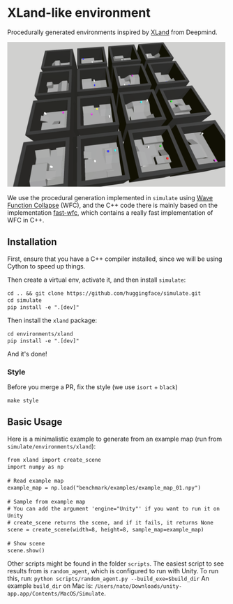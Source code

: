 # XLand-like environment

Procedurally generated environments inspired by [XLand](https://arxiv.org/abs/2107.12808) from Deepmind.

<img src="benchmark/media/multiple_maps.png" width="500">

We use the procedural generation implemented in `simulate` using [Wave Function Collapse](https://github.com/mxgmn/WaveFunctionCollapse) (WFC), and the C++ code there is mainly based on the implementation [fast-wfc](https://github.com/math-fehr/fast-wfc), which contains a really fast implementation of WFC in C++.

## Installation

First, ensure that you have a C++ compiler installed, since we will be using Cython to speed up things.

Then create a virtual env, activate it, and then install `simulate`:

```
cd .. && git clone https://github.com/huggingface/simulate.git
cd simulate
pip install -e ".[dev]"
```

Then install the `xland` package:

```
cd environments/xland
pip install -e ".[dev]"
```

And it's done!

### Style

Before you merge a PR, fix the style (we use `isort` + `black`)
```
make style
```

## Basic Usage

Here is a minimalistic example to generate from an example map (run from `simulate/environments/xland`):

```
from xland import create_scene
import numpy as np

# Read example map
example_map = np.load("benchmark/examples/example_map_01.npy")

# Sample from example map
# You can add the argument 'engine="Unity"' if you want to run it on Unity
# create_scene returns the scene, and if it fails, it returns None
scene = create_scene(width=8, height=8, sample_map=example_map)

# Show scene
scene.show()
```

Other scripts might be found in the folder `scripts`. 
The easiest script to see results from is `random_agent`, which is configured to run with Unity. 
To run this, run:
`python scripts/random_agent.py --build_exe=$build_dir`
An example `build_dir` on Mac is: `/Users/nato/Downloads/unity-app.app/Contents/MacOS/Simulate`.